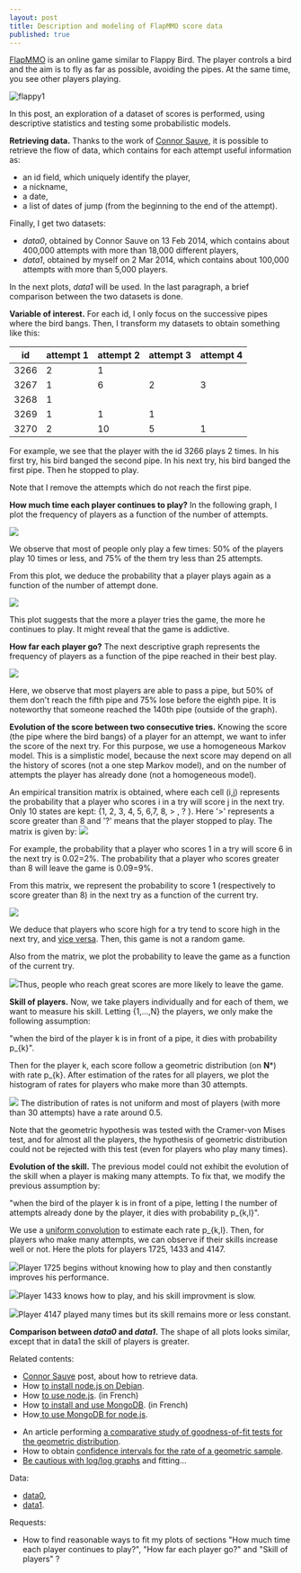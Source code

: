 ```yaml
---
layout: post
title: Description and modeling of FlapMMO score data
published: true
---
```

<a title="FlapMMO game" href="http://flapmmo.com/" target="_blank">F</a><a title="FlapMMO game" href="http://flapmmo.com/" target="_blank">lapMMO</a> is an online game similar to Flappy Bird. The player controls a bird and the aim is to fly as far as possible, avoiding the pipes. At the same time, you see other players playing.

<img src="../images/2014-3-11-Flap-mmo/flappy1.png" alt="flappy1"/>

In this post, an exploration of a dataset of scores is performed, using descriptive statistics and testing some probabilistic models.


<strong>Retrieving data.</strong> Thanks to the work of <a href="http://t3hz0r.com/post/analysis-flapmmo-attempts" target="_blank">Connor Sauve</a>, it is possible to retrieve the flow of data, which contains for each attempt useful information as:
<ul>
	<li>an id field, which uniquely identify the player,</li>
	<li>a nickname,</li>
	<li>a date,</li>
	<li>a list of dates of jump (from the beginning to the end of the attempt).</li>
</ul>
Finally, I get two datasets:
<ul>
	<li><em>data0</em>, obtained by Connor Sauve on 13 Feb 2014, which contains about 400,000 attempts with more than 18,000 different players,</li>
	<li><em>data1</em>, obtained by myself on 2 Mar 2014, which contains about 100,000 attempts with more than 5,000 players.</li>
</ul>
In the next plots, <em>data1</em> will be used. In the last paragraph, a brief comparison between the two datasets is done.

<strong>Variable of interest.</strong> For each id, I only focus on the successive pipes where the bird bangs. Then, I transform my datasets to obtain something like this:

| id   | attempt 1  | attempt 2 | attempt 3 | attempt 4 | 
| ---- | ---------- | ----------| ----------| ----------|
| 3266 | 2          | 1         |           |           |
| 3267 | 1          | 6         | 2         | 3         |
| 3268 | 1          |           |           |           |
| 3269 | 1          | 1         | 1         |           |
| 3270 | 2          | 10        | 5         | 1         |


For example, we see that the player with the id 3266 plays 2 times. In his first try, his bird banged the second pipe. In his next try, his bird banged the first pipe. Then he stopped to play.

Note that I remove the attempts which do not reach the first pipe.

<strong>How much time each player continues to play?</strong> In the following graph, I plot the frequency of players as a function of the number of attempts.<strong>
</strong>

<img src="../images/2014-3-11-Flap-mmo/numberAttempts1.png"/>

We observe that most of people only play a few times: 50% of the players play 10 times or less, and 75% of the them try less than 25 attempts.

From this plot, we deduce the probability that a player plays again as a function of the number of attempt done.

<img src="../images/2014-3-11-Flap-mmo/numberAttemptsConditional1.png"/>

This plot suggests that the more a player tries the game, the more he continues to play. It might reveal that the game is addictive.

<strong>How far each player go?</strong> The next descriptive graph represents the frequency of players as a function of the pipe reached in their best play.<strong>
</strong>

<img src="../images/2014-3-11-Flap-mmo/maxBanged1.png"/>

Here, we observe that most players are able to pass a pipe, but 50% of them don't reach the fifth pipe and 75% lose before the eighth pipe. It is noteworthy that someone reached the 140th pipe (outside of the graph).

<strong>Evolution of the score between two consecutive tries.</strong> Knowing the score (the pipe where the bird bangs) of a player for an attempt, we want to infer the score of the next try. For this purpose, we use a homogeneous Markov model. This is a simplistic model, because the next score may depend on all the history of scores (not a one step Markov model), and on the number of attempts the player has already done (not a homogeneous model).

An empirical transition matrix is obtained, where each cell (i,j) represents the probability that a player who scores i in a try will score j in the next try. Only 10 states are kept:
{1, 2, 3, 4, 5, 6,7, 8, > , ? }.
Here '>' represents a score greater than 8 and '?' means that the player stopped to play.
The matrix is given by:
<img src="../images/2014-3-11-Flap-mmo/matrix1.png"/>

For example, the probability that a player who scores 1 in a try will score 6 in the next try is 0.02=2%. The probability that a player who scores greater than 8 will leave the game is 0.09=9%.

From this matrix, we represent the probability to score 1 (respectively to score greater than 8) in the next try as a function of the current try.

<img src="../images/2014-3-11-Flap-mmo/markovBang1.png"/>

We deduce that players who score high for a try tend to score high in the next try, and <a href="http://www.youtube.com/watch?v=ZTeqM5gciH8" target="_blank">vice versa</a>. Then, this game is not a random game.

Also from the matrix, we plot the probability to leave the game as a function of the current try.

<img src="../images/2014-3-11-Flap-mmo/markovQuit1.png"/>Thus, people who reach great scores are more likely to leave the game.

<strong>Skill of players.</strong> Now, we take players individually and for each of them, we want to measure his skill. Letting {1,...,N} the players, we only make the following assumption:

"when the bird of the player k is in front of a pipe, it dies with probability p_{k}".

Then for the player k, each score follow a geometric distribution (on <strong>N</strong>*) with rate p_{k}. After estimation of the rates for all players, we plot the histogram of rates for players who make more than 30 attempts.

<img src="../images/2014-3-11-Flap-mmo/30.png"/> The distribution of rates is not uniform and most of players (with more than 30 attempts) have a rate around 0.5.

Note that the geometric hypothesis was tested with the Cramer-von Mises test, and for almost all the players, the hypothesis of geometric distribution could not be rejected with this test (even for players who play many times).

<strong>Evolution of the skill.</strong> The previous model could not exhibit the evolution of the skill when a player is making many attempts. To fix that, we modify the previous assumption by:

"when the bird of the player k is in front of a pipe, letting l the number of attempts already done by the player, it dies with probability p_{k,l}".

We use a <a title="convolution is used to smooth functions" href="http://en.wikipedia.org/wiki/File:Convolution_of_box_signal_with_itself2.gif" target="_blank">uniform convolution</a> to estimate each rate p_{k,l}. Then, for players who make many attempts, we can observe if their skills increase well or not. Here the plots for players 1725, 1433 and 4147.

<img src="../images/2014-3-11-Flap-mmo/numberAttempts1andPlayer1725.png"/>Player 1725 begins without knowing how to play and then constantly improves his performance.

<img src="../images/2014-3-11-Flap-mmo/numberAttempts1andPlayer1433.png"/>Player 1433 knows how to play, and his skill improvment is slow.

<img src="../images/2014-3-11-Flap-mmo/numberAttempts1andPlayer4147.png"/>Player 4147 played many times but its skill remains more or less constant.

<strong>Comparison between <em>data0</em> and <em>data1</em>.</strong> The shape of all plots looks similar, except that in data1 the skill of players is greater.

Related contents:
<ul>
	<li><a href="http://t3hz0r.com/post/analysis-flapmmo-attempts" target="_blank">Connor Sauve</a> post, about how to retrieve data.</li>
	<li>How <a href="http://sekati.com/etc/install-nodejs-on-debian-squeeze" target="_blank">to install node.js on Debian</a>.</li>
	<li>How <a href="http://fr.openclassrooms.com/informatique/cours/des-applications-ultra-rapides-avec-node-js" target="_blank">to use node.js</a>. (in French)</li>
	<li>How <a href="http://tuts.syrinxoon.net/tuts/installation-et-bases-de-mongodb" target="_blank">to install and use MongoDB</a>. (in French)</li>
	<li>How<a href="http://cwbuecheler.com/web/tutorials/2013/node-express-mongo/" target="_blank"> to use MongoDB for node.js</a>.</li>
</ul>
<ul>
	<li>An article performing <a href="http://www-ljk.imag.fr/SMS/ftp/BraCreGau02.pdf" target="_blank">a comparative study of goodness-of-fit tests for the geometric distribution</a>.</li>
	<li>How to obtain <a href="http://math.stackexchange.com/questions/647845/95-confidence-interval-for-geometric-distribution" target="_blank">confidence intervals for the rate of a geometric sample</a>.</li>
	<li><a href="http://vserver1.cscs.lsa.umich.edu/~crshalizi/weblog/491.html" target="_blank">Be cautious with log/log graphs</a> and fitting...</li>
</ul>
Data:
<ul>
	<li><a href="http://ahstat.free.fr/4-flappy/data0.tar.gz" target="_blank">data0</a>,</li>
	<li><a href="http://ahstat.free.fr/4-flappy/data1.tar.gz" target="_blank">data1</a>.</li>
</ul>
Requests:
<ul>
	<li>How to find reasonable ways to fit my plots of sections "How much time each player continues to play?", "How far each player go?" and "Skill of players" ?</li>
</ul>